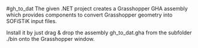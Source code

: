 #gh_to_dat
The given .NET project creates a Grasshopper GHA assembly which provides components to convert Grasshopper geometry into SOFiSTiK input files.

Install it by just drag & drop the assembly gh_to_dat.gha from the subfolder ./bin onto the Grasshopper window.
